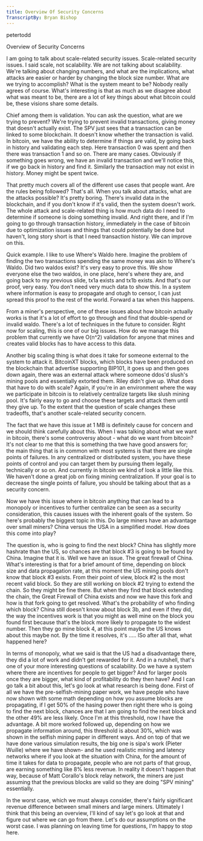 ```yaml
---
title: Overview Of Security Concerns
TranscriptBy: Bryan Bishop
---
```


petertodd

Overview of Security Concerns

I am going to talk about scale-related security issues. Scale-related security issues. I said scale, not scalability. We are not talking about scalability. We're talking about changing numbers, and what are the implications, what attacks are easier or harder by changing the block size number. What are we trying to accomplish? What is the system meant to be? Nobody really agrees of course. What's interesting is that as much as we disagree about what was meant to be, there are a lot of key things about what bitcoin could be, these visions share some details.

Chief among them is validation. You can ask the question, what are we trying to prevent? We're trying to prevent invalid transactions, giving money that doesn't actually exist. The SPV just sees that a transaction can be linked to some blockchain. It doesn't know whether the transaction is valid. In bitcoin, we have the ability to determine if things are valid, by going back in history and validating each step. Here transaction 0 was spent and then there was transaction 1 and so on. There are many cases. Obviously if something goes wrong, we have an invalid transaction and we'll notice this, if we go back in history and find it. Similarly the transaction may not exist in history. Money might be spent twice.

That pretty much covers all of the different use cases that people want. Are the rules being followed? That's all. When you talk about attacks, what are the attacks possible? It's pretty boring. There's invalid data in the blockchain, and if you don't know if it's valid, then the system doesn't work. The whole attack and scale-related thing is how much data do I need to determine if someone is doing something invalid. And right there, and if I'm going to go through transaction history, immediately in the case of bitcoin due to optimization issues and things that could potentially be done but haven't, long story short is that I need transaction history. We can improve on this.

Quick example. I like to use Where's Waldo here. Imagine the problem of finding the two transactions spending the same money was akin to Where's Waldo. Did two waldos exist? It's very easy to prove this. We show everyone else the two waldos, in one place, here's where they are, and going back to my previous slide, tx1a exists and tx1b exists. And that's our proof, very easy. You don't need very much data to show this. In a system where information is easy to propagate and otugh to censor, I can just spread this proof to the rest of the world. Forward a tax when this happens.

From a miner's perspective, one of these issues about how bitcoin actually works is that it's a lot of effort to go through and find that double-spend or invalid waldo. There's a lot of techniques in the future to consider. Right now for scaling, this is one of our big issues. How do we manage this problem that currently we have O(n^2) validation for anyone that mines and creates valid blocks has to have access to this data.

Another big scaling thing is what does it take for someone external to the system to attack it. BitcoinXT blocks, which blocks have been produced on the blockchain that advertise supporting BIP101, it goes up and then goes down again, there was an external attack where someone ddos'd slush's mining pools and essentially extorted them. Riley didn't give up. What does that have to do with scale? Again, if you're in an environment where the way we participate in bitcoin is to relatively centralize targets like slush mining pool. It's fairly easy to go and choose these targets and attack them until they give up. To the extent that the question of scale changes these tradeoffs, that's another scale-related security concern.

The fact that we have this issue at 1 MB is definitely cause for concern and we should think carefully about this. When I was talking about what we want in bitcoin, there's some controversy about - what do we want from bitcoin? It's not clear to me that this is something tha twe have good answers for; the main thing that is in common with most systems is that there are single points of failures. In any centralized or distributed system, you have these points of control and you can target them by pursuing them legally, technically or so on. And currently in bitcoin we kind of look a little like this. We haven't done a great job on fixing mining centralization. If your goal is to decrease the single points of failure, you should be talking about that as a security concern.

Now we have this issue where in bitcoin anything that can lead to a monopoly or incentives to further centralize can be seen as a security consideration, this causes issues with the inherent goals of the system. So here's probably the biggest topic in this. Do large miners have an advantage over small miners? China versus the USA in a simplified model. How does this come into play?

The question is, who is going to find the next block? China has slightly more hashrate than the US, so chances are that block #3 is going to be found by China. Imagine that it is. Well we have an issue. The great firewall of China. What's interesting is that for a brief amount of time, depending on block size and data propagation rate, at this moment the US mining pools don't know that block #3 exists. From their point of view, block #2 is the most recent valid block. So they are still working on block #2 trying to extend the chain. So they might be fine there. But when they find that block extending the chain, the Great Firewall of China exists and now we have this fork and how is that fork going to get resolved. What's the probability of who finding which block? China still doesn't know about block 3b, and even if they did, the way the incentives work is that you might as well mine on the block you found first because that's the block more likely to propagate to the widest number. Then they go mine block 4, at this point maybe the US knows about this maybe not. By the time it resolves,  it's ..... lSo after all that, what happened here?

In terms of monopoly, what we said is that the US had a disadvantage there, they did a lot of work and didn't get rewarded for it. And in a nutshell, that's one of your more interesting questions of scalability. Do we have a system where there are incentives for people to get bigger? And for larger pools once they are bigger, what kind of profitability do they then have? And I can go talk a bit about this, let's go look at what research is being done. First of all we have the pre-selfish-mining paper work, we have people who have now shown with some math depending on how you assume blocks are propagating, if I get 50% of the hasing power then right there who is going to find the next block, chances are that I am going to find the next block and the other 49% are less likely. Once I'm at this threshold, now I have the advantage. A bit more worked followed up, depending on how we propagate information around, this threshold is about 30%, which was shown in the selfish mining paper in different ways. And on top of that we have done various simulation results, the big one is sipa's work (Pieter Wuille) where we have shown- and he used realistic mining and latency networks where if you look at the situation with China, for the amount of time it takes for data to propagate, people who are not parts of that group, are earning something like 8% less revenue. In reality it doesn't happen that way, because of Matt Corallo's block relay network, the miners are just assuming that the previous blocks are valid so they are doing "SPV mining" essentially.

In the worst case, which we must always consider, there's fairly significant revenue difference between small miners and large miners. Ultimately I think that this being an overview, I'll kind of say let's go look at that and figure out where we can go from there. Let's do our assumptions on the worst case. I was planning on leaving time for questions, I'm happy to stop here.
